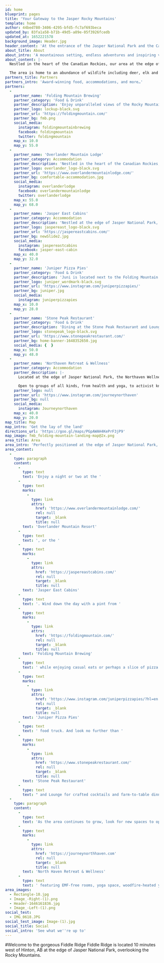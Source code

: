```yaml
---
id: home
blueprint: pages
title: 'Your Gateway to the Jasper Rocky Mountains'
template: home
author: 44bed780-3406-4295-bfd5-fc7af693beca
updated_by: 83fa1a58-b71b-49d5-a89e-05f3926fcedb
updated_at: 1652221578
background_image: Header.jpg
header_content: 'At the entrance of the Jasper National Park and the Canadian Rocky Mountains lies Folding Mountain. With a variety of hospitality, dining, and recreational attractions, there is something to help everyone enjoy the majestic surroundings.'
about_title: About
about_intro: 'A mountainous setting, endless adventures and inspiring views makes Folding Mountain the perfect place to create long-lasting, unforgettable memories.'
about_content: |-
  Nestled in the heart of the Canadian Rockies, our area at the edge of Jasper National Park, is on the doorstep of nature. Overlooking the majestic Rocky Mountains, we combine warm, attentive service with unique and natural beauty for an unforgettable stay.

  The area is home to an abundance of wildlife including deer, elk and bears. Combine this with the breathtaking mountain backdrop and you’ll never want to leave.
partners_title: Partners
partners_intro: 'Award-winning food, accommodations, and more…'
partners:
  -
    partner_name: 'Folding Mountain Brewing'
    partner_category: 'Food & Drink'
    partner_description: 'Enjoy unparalleled views of the Rocky Mountains from the taproom and patio at Folding Mountain Brewing. With award-winning craft beers and eats, the relaxed atmosphere provides a unique experience for all ages.'
    partner_logo: lockup-black.svg
    partner_url: 'https://foldingmountain.com/'
    partner_bg: fmb.png
    social_media:
      instagram: foldingmountainbrewing
      facebook: foldingmountain
      twitter: foldingmountain
    map_x: 10.0
    map_y: 55.0
  -
    partner_name: 'Overlander Mountain Lodge'
    partner_category: Accommodation
    partner_description: 'Nestled in the heart of the Canadian Rockies, our lodge at the edge of Jasper National Park, is on the doorstep of nature. Overlooking the majestic Rocky Mountains, we combine warm, attentive service with unique and natural beauty for an unforgettable stay.'
    partner_logo: overlander_logo-black.svg
    partner_url: 'https://www.overlandermountainlodge.com/'
    partner_bg: comfortable-accommodation.jpg
    social_media:
      instagram: overlanderlodge
      facebook: overlandermountainlodge
      twitter: overlanderlodge
    map_x: 55.0
    map_y: 68.0
  -
    partner_name: 'Jasper East Cabins'
    partner_category: Accommodation
    partner_description: 'Nestled at the edge of Jasper National Park, overlooking the majestic Rocky Mountains, sits Jasper East Cabins. This jewel in the Canadian Rockies offers modern-but-cozy individual cabins, complete with everything you need for a comfortable, self-catered vacation.'
    partner_logo: jaspereast_logo-black.svg
    partner_url: 'https://jaspereastcabins.com/'
    partner_bg: newSlide2.jpg
    social_media:
      instagram: jaspereastcabins
      facebook: jasper-east-cabin
    map_x: 40.0
    map_y: 32.0
  -
    partner_name: 'Juniper Pizza Pies'
    partner_category: 'Food & Drink'
    partner_description: 'Juni is located next to the Folding Mountain Brewing Beer/Garden seasonally May - September. Juni serves up thin crust pizza to order with a their take on locally inspired ingredients.'
    partner_logo: juniper_wordmark-black.svg
    partner_url: 'https://www.instagram.com/juniperpizzapies/'
    partner_bg: juniper.jpg
    social_media:
      instagram: juniperpizzapies
    map_x: 10.0
    map_y: 28.0
  -
    partner_name: 'Stone Peak Restaurant'
    partner_category: 'Food & Drink'
    partner_description: 'Dining at the Stone Peak Restaurant and Lounge located inside the Overlander Lodge is an experience like no other. Combining the freshest seasonal ingredients, an extensive wine list and an awe-inspiring view to envy all restaurants in Jasper, Alberta, we’re here to help elevate any occasion; whether an intimate romantic dinner or a celebration with great company and exceptional food.'
    partner_logo: stonepeak_logo-black.svg
    partner_url: 'https://www.stonepeakrestaurant.com/'
    partner_bg: home-banner-1648352650.jpg
    social_media: {  }
    map_x: 50.0
    map_y: 48.0
  -
    partner_name: 'Northaven Retreat & Wellness'
    partner_category: Accommodation
    partner_description: |-
      Located at the edge of Jasper National Park, the Northaven Wellness Retreat also sits on the leading edge of bio-innovation and healthy hospitality.

      Open to groups of all kinds, from health and yoga, to activist knitters, to corporate retreats, Northhaven caters to those seeking something utterly unique in their time away from the world.
    partner_logo: null
    partner_url: 'https://www.instagram.com/journeynorthaven'
    partner_bg: null
    social_media:
      instagram: Journeynorthaven
    map_x: 40.0
    map_y: 20.0
map_title: Map
map_intro: 'Get the lay of the land'
directions_url: 'https://goo.gl/maps/PGpAWAH4KePrF3jP9'
map_image: fmb_folding-mountain-landing-map@2x.png
area_title: Area
area_intro: 'Perfectly positioned at the edge of Jasper National Park, It’s time to plan your perfect mountain getaway!'
area_content:
  -
    type: paragraph
    content:
      -
        type: text
        text: 'Enjoy a night or two at the '
      -
        type: text
        marks:
          -
            type: link
            attrs:
              href: 'https://www.overlandermountainlodge.com/'
              rel: null
              target: _blank
              title: null
        text: 'Overlander Mountain Resort'
      -
        type: text
        text: ', or the '
      -
        type: text
        marks:
          -
            type: link
            attrs:
              href: 'https://jaspereastcabins.com/'
              rel: null
              target: _blank
              title: null
        text: 'Jasper East Cabins'
      -
        type: text
        text: '. Wind down the day with a pint from '
      -
        type: text
        marks:
          -
            type: link
            attrs:
              href: 'https://foldingmountain.com/'
              rel: null
              target: _blank
              title: null
        text: 'Folding Mountain Brewing'
      -
        type: text
        text: ' while enjoying casual eats or perhaps a slice of pizza from the seasonal '
      -
        type: text
        marks:
          -
            type: link
            attrs:
              href: 'https://www.instagram.com/juniperpizzapies/?hl=en'
              rel: null
              target: _blank
              title: null
        text: 'Juniper Pizza Pies'
      -
        type: text
        text: ' food truck. And look no further than '
      -
        type: text
        marks:
          -
            type: link
            attrs:
              href: 'https://www.stonepeakrestaurant.com/'
              rel: null
              target: _blank
              title: null
        text: 'Stone Peak Restaurant'
      -
        type: text
        text: " and Lounge for crafted cocktails and farm-to-table dinners from inside or on the expansive patio.\_"
  -
    type: paragraph
    content:
      -
        type: text
        text: 'As the area continues to grow, look for new spaces to open such as the addition of '
      -
        type: text
        marks:
          -
            type: link
            attrs:
              href: 'https://journeynorthhaven.com'
              rel: null
              target: _blank
              title: null
        text: 'North Haven Retreat & Wellness'
      -
        type: text
        text: ' featuring EMF-free rooms, yoga space, woodfire-heated yurt & a rustic nature spa!'
area_images:
  - Rectangle-10.jpg
  - Image_-Right-(1).png
  - Header-1646161836.jpg
  - Image_-Left-(1).png
social_test:
  - IMG_0618.JPG
social_test_image: Image-(1).jpg
social_title: Social
social_intro: 'See what we''re up to'
---
```

#Welcome to the gorgeous Fiddle Ridge
Fiddle Ridge is located 10 minutes west of Hinton, AB at the edge of Jasper National Park, overlooking the Rocky Mountains.
